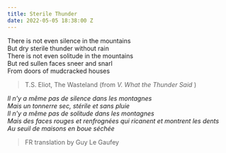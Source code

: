 ```yaml
---
title: Sterile Thunder
date: 2022-05-05 18:38:00 Z
---
```


There is not even silence in the mountains  <br>
But dry sterile thunder without rain <br>
There is not even solitude in the mountains <br>
But red sullen faces sneer and snarl <br>
From doors of mudcracked houses <br>

> T.S. Eliot, The Wasteland (from *V. What the Thunder Said* )

*Il n'y a même pas de silence dans les montagnes* <br>
*Mais un tonnerre sec, stérile et sans pluie* <br>
*Il n'y a même pas de solitude dans les montagnes* <br>
*Mais des faces rouges et renfrognées qui ricanent et montrent les dents* <br>
*Au seuil de maisons en boue séchée* <br>

> FR translation by Guy Le Gaufey